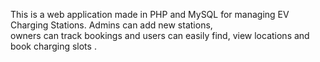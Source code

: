 
This is a web application made in PHP and MySQL for managing EV Charging Stations. Admins can add new stations,     
owners can track bookings and users can easily find, view locations and book charging slots .
